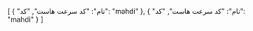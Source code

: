 [
  {
    "نام": "کد سرعت هاست",
    "کد": "mahdi"
  },
  {
    "نام": "کد سرعت هاست",
    "کد": "mahdi"
  }
]
